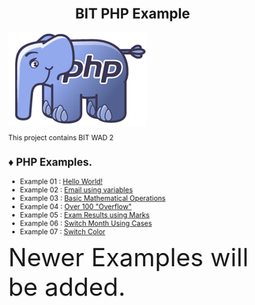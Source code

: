 <h1 align="center">BIT PHP Example</h1>

<div>
	<img src="00-resources/php-logo.png" align="center" alt="PHP LOGO">
</div>

<div><p>This project contains BIT WAD 2</p></div>

<h2>♦ PHP Examples.</h2>
	
<ul>
	<li>Example 01 : <a href="01-hello-world/index.php">Hello World!</a></li>
	<li>Example 02 : <a href="02-mail-using-variables/index.php">Email using variables</a></li>
	<li>Example 03 : <a href="03-basic-mathematical-operations/index.php">Basic Mathematical Operations</a></li>
	<li>Example 04 : <a href="04-over-100-overflow/index.php">Over 100 "Overflow"</a></li>
	<li>Example 05 : <a href="05-exam-results-using-marks/index.php">Exam Results using Marks</a></li>
	<li>Example 06 : <a href="06-switch-month-using-cases/index.php">Switch Month Using Cases</a></li>
	<li>Example 07 : <a href="07-switch-color/index.php">Switch Color</a></li>
</ul>

<div style="font-size: 50px">Newer Examples will be added.</div>
